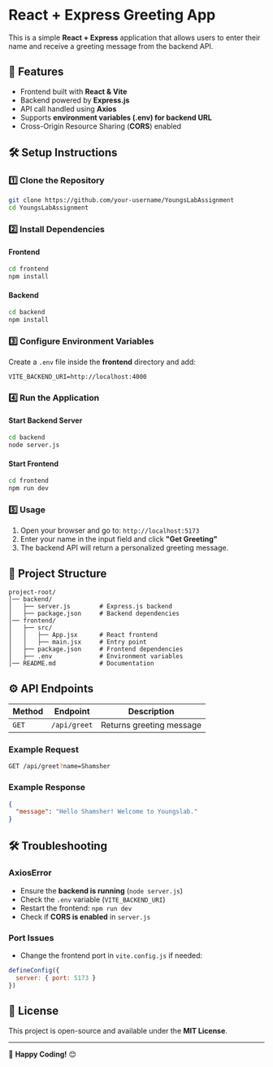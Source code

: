 # React + Express Greeting App

This is a simple **React + Express** application that allows users to enter their name and receive a greeting message from the backend API.

## 📌 Features
- Frontend built with **React & Vite**
- Backend powered by **Express.js**
- API call handled using **Axios**
- Supports **environment variables (.env) for backend URL**
- Cross-Origin Resource Sharing (**CORS**) enabled

## 🛠 Setup Instructions

### 1️⃣ Clone the Repository
```sh
git clone https://github.com/your-username/YoungsLabAssignment
cd YoungsLabAssignment
```

### 2️⃣ Install Dependencies
#### Frontend
```sh
cd frontend
npm install
```

#### Backend
```sh
cd backend
npm install
```

### 3️⃣ Configure Environment Variables
Create a `.env` file inside the **frontend** directory and add:
```
VITE_BACKEND_URI=http://localhost:4000
```

### 4️⃣ Run the Application
#### Start Backend Server
```sh
cd backend
node server.js
```

#### Start Frontend
```sh
cd frontend
npm run dev
```

### 5️⃣ Usage
1. Open your browser and go to: `http://localhost:5173`
2. Enter your name in the input field and click **"Get Greeting"**
3. The backend API will return a personalized greeting message.

## 📂 Project Structure
```
project-root/
│── backend/
│   ├── server.js        # Express.js backend
│   ├── package.json     # Backend dependencies
│── frontend/
│   ├── src/
│   │   ├── App.jsx      # React frontend
│   │   ├── main.jsx     # Entry point
│   ├── package.json     # Frontend dependencies
│   ├── .env             # Environment variables
│── README.md            # Documentation
```

## ⚙ API Endpoints
| Method | Endpoint       | Description             |
|--------|--------------|-------------------------|
| `GET`  | `/api/greet` | Returns greeting message |

### Example Request
```sh
GET /api/greet?name=Shamsher
```
### Example Response
```json
{
  "message": "Hello Shamsher! Welcome to Youngslab."
}
```

## 🛠 Troubleshooting
### AxiosError
- Ensure the **backend is running** (`node server.js`)
- Check the `.env` variable (`VITE_BACKEND_URI`)
- Restart the frontend: `npm run dev`
- Check if **CORS is enabled** in `server.js`

### Port Issues
- Change the frontend port in `vite.config.js` if needed:
```js
defineConfig({
  server: { port: 5173 }
})
```

## 📜 License
This project is open-source and available under the **MIT License**.

---

🚀 **Happy Coding!** 😊

